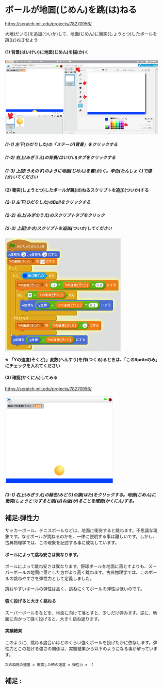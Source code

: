 # ボールが地面(じめん)を跳(は)ねる
https://scratch.mit.edu/projects/78270956/

大地(だいち)を追加(ついか)して、地面(じめん)に衝突(しょうとつ)したボールを跳(は)ねさせよう

#### (1) 背景(はいけい)に地面(じめん)を描(か)く
![](bouncing_001a.png)
##### (1-1) 左下(ひだりした)の「ステージ1背景」をクリックする
##### (1-2) 右上(みぎうえ)の背景(はいけい)タブをクリックする
##### (1-3) 上図(うえのず)のように地面(じめん)を書(か)く。単色(たんしょく)で描(か)いてください


#### (2) 衝突(しょうとつ)したボールが跳(は)ねるスクリプトを追加(ついか)する

##### (2-1) 左下(ひだりした)のBallをクリックする

##### (2-2) 右上(みぎのうえ)のスクリプトタブをクリック

##### (2-3) 上記(かき)スクリプトを追加(ついか)してください
![](bouncing_script_002.png)

**※ 「Yの速度(そくど)」変数(へんすう)を作(つくる)るときは、「このSpriteのみ」にチェックを入れてください**

#### (3) 確認(かくにん)してみる
https://scratch.mit.edu/projects/78270956/

![](bouncing_scratch_001.png)
##### (3-1) 右上(みぎうえ)の緑色(みどり)の旗(はた)をクリックする。地面(じめん)に衝突(しょうとつ)すると跳(は)ね返(か)ることを確認(かくにん)する。


## 補足:弾性力
サッカーボール、テニスボールなどは、地面に衝突すると跳ねます。不思議な現象です。なぜボールが跳ねるのかを、一律に説明する事は難しいです。しかし、古典物理学では、この現象を記述する事に成功しています。


#### ボールによって跳ね安さは異なります。
ボールによって跳ね安さは異なります。野球ボールを地面に落とすよりも、スーパーボールの地面に落とした方がより高く跳ねます。古典物理学では、このボールの跳ねやすさを弾性力として定義しました。

跳ねやすいボールの弾性は高く、跳ねにくてボールの弾性は低いのです。

#### 強く投げると大きく跳ねる
 スーパーボールをなどを、地面に向けて落とすと、少しだけ弾みます。逆に、地面に向かって強く投げると、大きく跳ね返ります。
 
#### 実験結果
 このように、跳ねる度合いはどのくらい強くボールを投げたかに依存します。弾性力とこの投げる強さの関係は、実験結果から以下のようになる事が解っています。

```
次の瞬間の速度 = 衝突した時の速度 × 弾性力 × -1
```

## 補足 : 



